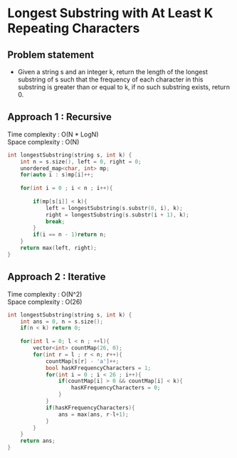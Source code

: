 # Longest Substring with At Least K Repeating Characters  

## Problem statement

- Given a string s and an integer k, return the length of the longest substring of s such that the frequency of each character in this substring is greater than or equal to k, if no such substring exists, return 0.

## Approach 1 : Recursive  

Time complexity : O(N \* LogN)  
Space complexity : O(N)

```cpp
int longestSubstring(string s, int k) {
    int n = s.size(), left = 0, right = 0;
    unordered_map<char, int> mp;
    for(auto i : s)mp[i]++;
    
    for(int i = 0 ; i < n ; i++){
        
        if(mp[s[i]] < k){
            left = longestSubstring(s.substr(0, i), k);
            right = longestSubstring(s.substr(i + 1), k);
            break;
        }
        if(i == n - 1)return n;
    }
    return max(left, right);
}
```

## Approach 2 : Iterative

Time complexity : O(N^2)  
Space complexity : O(26)

```cpp
int longestSubstring(string s, int k) {
    int ans = 0, n = s.size();
    if(n < k) return 0; 
    
    for(int l = 0; l < n ; ++l){
        vector<int> countMap(26, 0); 
        for(int r = l ; r < n; r++){ 
            countMap[s[r] - 'a']++;
            bool hasKFrequencyCharacters = 1; 
            for(int i = 0 ; i < 26 ; i++){
                if(countMap[i] > 0 && countMap[i] < k){ 
                    hasKFrequencyCharacters = 0;
                }
            }
            if(hasKFrequencyCharacters){
                ans = max(ans, r-l+1);
            }
        }
    }
    return ans;
}
```